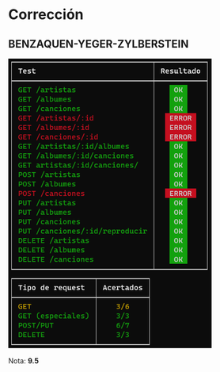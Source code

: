 # Corrección

## BENZAQUEN-YEGER-ZYLBERSTEIN

![Tests](BENZAQUEN-YEGER-ZYLBERSTEIN.png)

Nota: **9.5**
